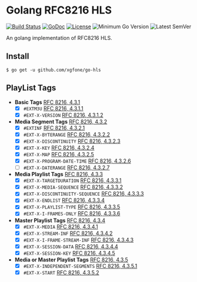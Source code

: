 # Golang RFC8216 HLS

[![Build Status](https://github.com/xgfone/go-hls/actions/workflows/go.yml/badge.svg)](https://github.com/xgfone/go-hls/actions/workflows/go.yml)
[![GoDoc](https://pkg.go.dev/badge/github.com/xgfone/go-hls)](https://pkg.go.dev/github.com/xgfone/go-hls)
[![License](https://img.shields.io/badge/License-Apache%202.0-blue.svg?style=flat-square)](https://raw.githubusercontent.com/xgfone/go-hls/master/LICENSE)
![Minimum Go Version](https://img.shields.io/github/go-mod/go-version/xgfone/go-hls?label=Go%2B)
![Latest SemVer](https://img.shields.io/github/v/tag/xgfone/go-hls?sort=semver)

An golang implementation of RFC8216 HLS.

## Install

```shell
$ go get -u github.com/xgfone/go-hls
```

## PlayList Tags

- **Basic Tags** [RFC 8216, 4.3.1](https://datatracker.ietf.org/doc/html/rfc8216#section-4.3.1)
  - [x] `#EXTM3U` [RFC 8216, 4.3.1.1](https://datatracker.ietf.org/doc/html/rfc8216#section-4.3.1.1)
  - [x] `#EXT-X-VERSION` [RFC 8216, 4.3.1.2](https://datatracker.ietf.org/doc/html/rfc8216#section-4.3.1.2)
- **Media Segment Tags** [RFC 8216, 4.3.2](https://datatracker.ietf.org/doc/html/rfc8216#section-4.3.2)
  - [x] `#EXTINF` [RFC 8216, 4.3.2.1](https://datatracker.ietf.org/doc/html/rfc8216#section-4.3.2.1)
  - [x] `#EXT-X-BYTERANGE` [RFC 8216, 4.3.2.2](https://datatracker.ietf.org/doc/html/rfc8216#section-4.3.2.2)
  - [x] `#EXT-X-DISCONTINUITY` [RFC 8216, 4.3.2.3](https://datatracker.ietf.org/doc/html/rfc8216#section-4.3.2.3)
  - [x] `#EXT-X-KEY` [RFC 8216, 4.3.2.4](https://datatracker.ietf.org/doc/html/rfc8216#section-4.3.2.4)
  - [x] `#EXT-X-MAP` [RFC 8216, 4.3.2.5](https://datatracker.ietf.org/doc/html/rfc8216#section-4.3.2.5)
  - [x] `#EXT-X-PROGRAM-DATE-TIME` [RFC 8216, 4.3.2.6](https://datatracker.ietf.org/doc/html/rfc8216#section-4.3.2.6)
  - [ ] `#EXT-X-DATERANGE` [RFC 8216, 4.3.2.7](https://datatracker.ietf.org/doc/html/rfc8216#section-4.3.2.7)
- **Media Playlist Tags** [RFC 8216, 4.3.3](https://datatracker.ietf.org/doc/html/rfc8216#section-4.3.3)
  - [x] `#EXT-X-TARGETDURATION` [RFC 8216, 4.3.3.1](https://datatracker.ietf.org/doc/html/rfc8216#section-4.3.3.1)
  - [x] `#EXT-X-MEDIA-SEQUENCE` [RFC 8216, 4.3.3.2](https://datatracker.ietf.org/doc/html/rfc8216#section-4.3.3.2)
  - [x] `#EXT-X-DISCONTINUITY-SEQUENCE` [RFC 8216, 4.3.3.3](https://datatracker.ietf.org/doc/html/rfc8216#section-4.3.3.3)
  - [x] `#EXT-X-ENDLIST` [RFC 8216, 4.3.3.4](https://datatracker.ietf.org/doc/html/rfc8216#section-4.3.3.4)
  - [x] `#EXT-X-PLAYLIST-TYPE` [RFC 8216, 4.3.3.5](https://datatracker.ietf.org/doc/html/rfc8216#section-4.3.3.5)
  - [x] `#EXT-X-I-FRAMES-ONLY` [RFC 8216, 4.3.3.6](https://datatracker.ietf.org/doc/html/rfc8216#section-4.3.3.6)
- **Master Playlist Tags** [RFC 8216, 4.3.4](https://datatracker.ietf.org/doc/html/rfc8216#section-4.3.4)
  - [x] `#EXT-X-MEDIA` [RFC 8216, 4.3.4.1](https://datatracker.ietf.org/doc/html/rfc8216#section-4.3.4.1)
  - [x] `#EXT-X-STREAM-INF` [RFC 8216, 4.3.4.2](https://datatracker.ietf.org/doc/html/rfc8216#section-4.3.4.2)
  - [x] `#EXT-X-I-FRAME-STREAM-INF` [RFC 8216, 4.3.4.3](https://datatracker.ietf.org/doc/html/rfc8216#section-4.3.4.3)
  - [x] `#EXT-X-SESSION-DATA` [RFC 8216, 4.3.4.4](https://datatracker.ietf.org/doc/html/rfc8216#section-4.3.4.4)
  - [x] `#EXT-X-SESSION-KEY` [RFC 8216, 4.3.4.5](https://datatracker.ietf.org/doc/html/rfc8216#section-4.3.4.5)
- **Media or Master Playlist Tags** [RFC 8216, 4.3.5](https://datatracker.ietf.org/doc/html/rfc8216#section-4.3.5)
  - [x] `#EXT-X-INDEPENDENT-SEGMENTS` [RFC 8216, 4.3.5.1](https://datatracker.ietf.org/doc/html/rfc8216#section-4.3.5.1)
  - [x] `#EXT-X-START` [RFC 8216, 4.3.5.2](https://datatracker.ietf.org/doc/html/rfc8216#section-4.3.5.2)
